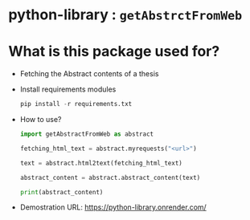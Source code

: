 # python-library : `getAbstrctFromWeb`

# What is this package used for?
- Fetching the Abstract contents of a thesis

- Install requirements modules 
  ```python 
  pip install -r requirements.txt
  ```    

- How to use?
    ```python
    import getAbstractFromWeb as abstract
    
    fetching_html_text = abstract.myrequests("<url>")

    text = abstract.html2text(fetching_html_text)

    abstract_content = abstract.abstract_content(text)

    print(abstract_content)
    ```
- Demostration URL: https://python-library.onrender.com/
